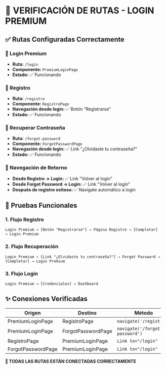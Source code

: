 # 🔧 VERIFICACIÓN DE RUTAS - LOGIN PREMIUM

## ✅ Rutas Configuradas Correctamente

### 🎯 Login Premium
- **Ruta:** `/login`
- **Componente:** `PremiumLoginPage`
- **Estado:** ✅ Funcionando

### 📝 Registro 
- **Ruta:** `/registro`
- **Componente:** `RegistroPage`
- **Navegación desde login:** ✅ Botón "Registrarse"
- **Estado:** ✅ Funcionando

### 🔐 Recuperar Contraseña
- **Ruta:** `/forgot-password` 
- **Componente:** `ForgotPasswordPage`
- **Navegación desde login:** ✅ Link "¿Olvidaste tu contraseña?"
- **Estado:** ✅ Funcionando

### 🔄 Navegación de Retorno
- **Desde Registro → Login:** ✅ Link "Volver al login"
- **Desde Forgot Password → Login:** ✅ Link "Volver al login"
- **Después de registro exitoso:** ✅ Navigate automático a login

## 🧪 Pruebas Funcionales

### 1. Flujo Registro
```
Login Premium → [Botón "Registrarse"] → Página Registro → [Completar] → Login Premium
```

### 2. Flujo Recuperación
```
Login Premium → [Link "¿Olvidaste tu contraseña?"] → Forgot Password → [Completar] → Login Premium
```

### 3. Flujo Login
```
Login Premium → [Credenciales] → Dashboard
```

## ✨ Conexiones Verificadas

| Origen | Destino | Método | Estado |
|--------|---------|---------|---------|
| PremiumLoginPage | RegistroPage | `navigate('/registro')` | ✅ |
| PremiumLoginPage | ForgotPasswordPage | `navigate('/forgot-password')` | ✅ |
| RegistroPage | PremiumLoginPage | `Link to="/login"` | ✅ |
| ForgotPasswordPage | PremiumLoginPage | `Link to="/login"` | ✅ |

**🎉 TODAS LAS RUTAS ESTÁN CONECTADAS CORRECTAMENTE**
